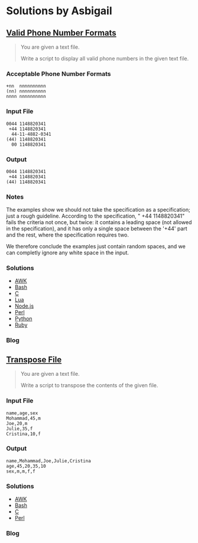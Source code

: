# Solutions by Asbigail
## [Valid Phone Number Formats](https://perlweeklychallenge.org/blog/perl-weekly-challenge-110/#TASK1)

> You are given a text file.
> 
> Write a script to display all valid phone numbers in the given text file.

### Acceptable Phone Number Formats

~~~~
+nn  nnnnnnnnnn
(nn) nnnnnnnnnn
nnnn nnnnnnnnnn
~~~~

### Input File
~~~~
0044 1148820341
 +44 1148820341
  44-11-4882-0341
(44) 1148820341
  00 1148820341
~~~~

### Output
~~~~
0044 1148820341
 +44 1148820341
(44) 1148820341
~~~~

### Notes
The examples show we should not take the specification as a specification;
just a rough guideline. According to the specification, 
" +44 1148820341" fails the criteria not once, but twice: it contains
a leading space (not allowed in the specification), and it has only a
single space between the '+44' part and the rest, where the specification
requires two.

We therefore conclude the examples just contain random spaces, and we
can completly ignore any white space in the input.

### Solutions
* [AWK](awk/ch-1.awk)
* [Bash](bash/ch-1.sh)
* [C](c/ch-1.c)
* [Lua](lua/ch-1.lua)
* [Node.js](node/ch-1.js)
* [Perl](perl/ch-1.pl)
* [Python](python/ch-1.py)
* [Ruby](ruby/ch-1.rb)

### Blog

## [Transpose File](https://perlweeklychallenge.org/blog/perl-weekly-challenge-110/#TASK2)

> You are given a text file.
> 
> Write a script to transpose the contents of the given file.

### Input File
~~~~
name,age,sex
Mohammad,45,m
Joe,20,m
Julie,35,f
Cristina,10,f
~~~~

### Output
~~~~
name,Mohammad,Joe,Julie,Cristina
age,45,20,35,10
sex,m,m,f,f
~~~~


### Solutions
* [AWK](awk/ch-2.awk)
* [Bash](bash/ch-2.ch)
* [C](c/ch-2.c)
* [Perl](perl/ch-2.pl)

### Blog

